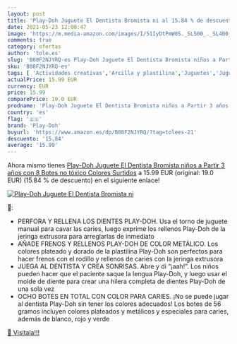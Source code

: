 ```yaml
---
layout: post
title: 'Play-Doh Juguete El Dentista Bromista ni al 15.84 % de descuento'
date: 2021-05-23 12:00:47
image: 'https://m.media-amazon.com/images/I/51IyDtPmW0S._SL500_._SL400_.jpg'
comments: true
category: ofertas
author: 'tole.es'
slug: 'B08F2NJYRQ-es Play-Doh Juguete El Dentista Bromista niños a Partir 3...'
sku: 'B08F2NJYRQ-es'
tags: [ 'Actividades creativas','Arcilla y plastilina','Juguetes','Juguetes y juegos','play-doh', ]
actualPrice: 15.99 EUR
currency: EUR
price: 15.99
comparePrice: 19.0 EUR
prodname: 'Play-Doh Juguete El Dentista Bromista niños a Partir 3 años con 8 Botes  no tóxico  Colores Surtidos'
country: 'es'
flag: '🇪🇸'
brand: 'Play-Doh'
buyurl: 'https://www.amazon.es/dp/B08F2NJYRQ/?tag=tolees-21'
descuento: '15.84'
average: '15.99'
---
```


Ahora mismo tienes [Play-Doh Juguete El Dentista Bromista niños a Partir 3 años con 8 Botes  no tóxico  Colores Surtidos](https://www.amazon.es/dp/B08F2NJYRQ/?tag=tolees-21) a 15.99 EUR (original: 19.0 EUR) (15.84 %  de descuento) en el siguiente enlace!

[![Play-Doh Juguete El Dentista Bromista ni](https://m.media-amazon.com/images/I/51IyDtPmW0S._SL500_._SL400_.jpg)](https://www.amazon.es/dp/B08F2NJYRQ/?tag=tolees-21)

🔎:

- PERFORA Y RELLENA LOS DIENTES PLAY-DOH. Usa el torno de juguete manual para cavar las caries, luego exprime los rellenos Play-Doh de la jeringa extrusora para arreglarlas de inmediato
- AÑADE FRENOS Y RELLENOS PLAY-DOH DE COLOR METÁLICO. Los colores plateado y dorado de la plastilina Play-Doh son perfectos para hacer frenos con el rodillo y rellenos de caries con la jeringa extrusora
- JUEGA AL DENTISTA Y CREA SONRISAS. Abre y di “¡aah!”. Los niños pueden hacer que el paciente saque la lengua Play-Doh, y luego usar el molde de diente para crear una hilera completa de dientes Play-Doh de una sola vez
- OCHO BOTES EN TOTAL CON COLOR PARA CARIES. ¡No se puede jugar al dentista Play-Doh sin tener los colores adecuados! Los botes de 56 gramos incluyen colores plateados y metálicos y especiales para caries, además de blanco, rojo y verde

[🛒 Visítala!!!](https://www.amazon.es/dp/B08F2NJYRQ/?tag=tolees-21)
